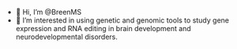 - 👋 Hi, I’m @BreenMS
- 👀 I’m interested in using genetic and genomic tools to study gene expression and RNA editing in brain development and neurodevelopmental disorders.

<!---
BreenMS/BreenMS is a ✨ special ✨ repository because its `README.md` (this file) appears on your GitHub profile.
You can click the Preview link to take a look at your changes.
--->
